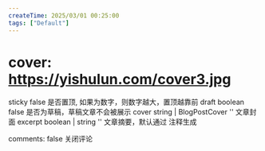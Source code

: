 ```yaml
---
createTime: 2025/03/01 00:25:00
tags: ["Default"]
---
```


# cover: https://yishulun.com/cover3.jpg
sticky	false	是否置顶, 如果为数字，则数字越大，置顶越靠前
draft	boolean	false	是否为草稿，草稿文章不会被展示
cover	string | BlogPostCover	''	文章封面
excerpt	boolean | string	''	文章摘要，默认通过 <!-- more --> 注释生成

comments: false 关闭评论